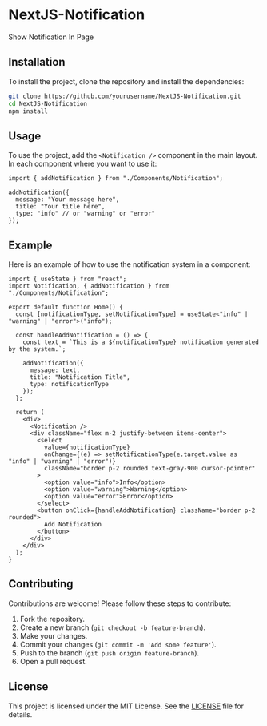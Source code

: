 # NextJS-Notification

Show Notification In Page

## Installation

To install the project, clone the repository and install the dependencies:

```bash
git clone https://github.com/yourusername/NextJS-Notification.git
cd NextJS-Notification
npm install
```

## Usage

To use the project, add the `<Notification />` component in the main layout. In each component where you want to use it:

```tsx
import { addNotification } from "./Components/Notification";

addNotification({
  message: "Your message here",
  title: "Your title here",
  type: "info" // or "warning" or "error"
});
```

## Example

Here is an example of how to use the notification system in a component:

```tsx
import { useState } from "react";
import Notification, { addNotification } from "./Components/Notification";

export default function Home() {
  const [notificationType, setNotificationType] = useState<"info" | "warning" | "error">("info");

  const handleAddNotification = () => {
    const text = `This is a ${notificationType} notification generated by the system.`;

    addNotification({
      message: text,
      title: "Notification Title",
      type: notificationType
    });
  };

  return (
    <div>
      <Notification />
      <div className="flex m-2 justify-between items-center">
        <select
          value={notificationType}
          onChange={(e) => setNotificationType(e.target.value as "info" | "warning" | "error")}
          className="border p-2 rounded text-gray-900 cursor-pointer"
        >
          <option value="info">Info</option>
          <option value="warning">Warning</option>
          <option value="error">Error</option>
        </select>
        <button onClick={handleAddNotification} className="border p-2 rounded">
          Add Notification
        </button>
      </div>
    </div>
  );
}
```

## Contributing

Contributions are welcome! Please follow these steps to contribute:

1. Fork the repository.
2. Create a new branch (`git checkout -b feature-branch`).
3. Make your changes.
4. Commit your changes (`git commit -m 'Add some feature'`).
5. Push to the branch (`git push origin feature-branch`).
6. Open a pull request.

## License

This project is licensed under the MIT License. See the [LICENSE](LICENSE) file for details.

